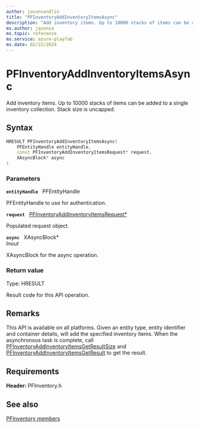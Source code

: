 ```yaml
---
author: jasonsandlin
title: "PFInventoryAddInventoryItemsAsync"
description: "Add inventory items. Up to 10000 stacks of items can be added to a single inventory collection. Stack size is uncapped."
ms.author: jasonsa
ms.topic: reference
ms.service: azure-playfab
ms.date: 02/22/2024
---
```


# PFInventoryAddInventoryItemsAsync  

Add inventory items. Up to 10000 stacks of items can be added to a single inventory collection. Stack size is uncapped.  

## Syntax  
  
```cpp
HRESULT PFInventoryAddInventoryItemsAsync(  
    PFEntityHandle entityHandle,  
    const PFInventoryAddInventoryItemsRequest* request,  
    XAsyncBlock* async  
)  
```  
  
### Parameters  
  
**`entityHandle`** &nbsp; PFEntityHandle  
  
PFEntityHandle to use for authentication.  
  
**`request`** &nbsp; [PFInventoryAddInventoryItemsRequest*](../../pfinventorytypes/structs/pfinventoryaddinventoryitemsrequest.md)  
  
Populated request object.  
  
**`async`** &nbsp; XAsyncBlock*  
*_Inout_*  
  
XAsyncBlock for the async operation.  
  
  
### Return value
Type: HRESULT
  
Result code for this API operation.
  
## Remarks  
  
This API is available on all platforms. Given an entity type, entity identifier and container details, will add the specified inventory items. When the asynchronous task is complete, call [PFInventoryAddInventoryItemsGetResultSize](pfinventoryaddinventoryitemsgetresultsize.md) and [PFInventoryAddInventoryItemsGetResult](pfinventoryaddinventoryitemsgetresult.md) to get the result.
  
## Requirements  
  
**Header:** PFInventory.h
  
## See also  
[PFInventory members](../pfinventory_members.md)  

  
  
